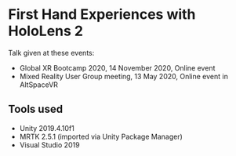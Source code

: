 # First Hand Experiences with HoloLens 2

Talk given at these events:
  * Global XR Bootcamp 2020, 14 November 2020, Online event 
  * Mixed Reality User Group meeting, 13 May 2020, Online event in AltSpaceVR
  
## Tools used
  * Unity 2019.4.10f1
  * MRTK 2.5.1 (imported via Unity Package Manager)
  * Visual Studio 2019
